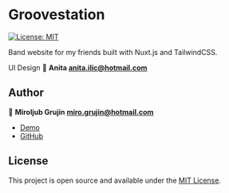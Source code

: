 # Groovestation

[![License: MIT](https://img.shields.io/badge/License-MIT-blue.svg)](https://opensource.org/licenses/MIT)

Band website for my friends built with Nuxt.js and TailwindCSS.

UI Design 👰 **Anita <anita.ilic@hotmail.com>**

## Author

👤 **Miroljub Grujin <miro.grujin@hotmail.com>**

- [Demo](https://testowsky.com/groovestation)
- [GitHub](https://github.com/mcmiro)

## License

This project is open source and available under the [MIT License](LICENSE).